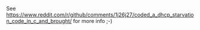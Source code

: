 See https://www.reddit.com/r/github/comments/1j26j27/coded_a_dhcp_starvation_code_in_c_and_brought/ for more info ;-)
